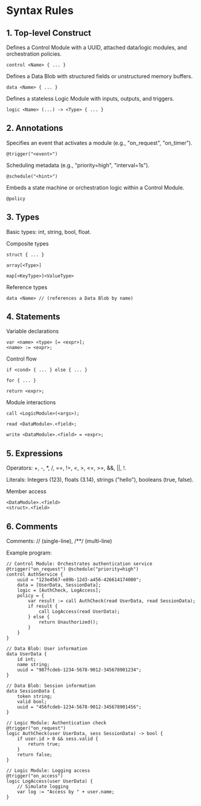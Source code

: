 # Syntax Rules

## 1. Top-level Construct

Defines a Control Module with a UUID, attached data/logic modules, and orchestration policies.

```Patrei
control <Name> { ... }
```

Defines a Data Blob with structured fields or unstructured memory buffers.

```Patrei
data <Name> { ... }
```

Defines a stateless Logic Module with inputs, outputs, and triggers.

```Patrei
logic <Name> (...) -> <Type> { ... }
```

## 2. Annotations

Specifies an event that activates a module (e.g., "on_request", "on_timer").

```Patrei
@trigger("<event>")
```

Scheduling metadata (e.g., "priority=high", "interval=1s").

```Patrei
@schedule("<hint>")
```

Embeds a state machine or orchestration logic within a Control Module.

```Patrei
@policy
```

## 3. Types

Basic types: int, string, bool, float.

Composite types

```Patrei
struct { ... }

array[<Type>]

map[<KeyType>]<ValueType>
```

Reference types

```Patrei
data <Name> // (references a Data Blob by name)
```

## 4. Statements

Variable declarations

```Patrei
var <name> <type> [= <expr>]; 
<name> := <expr>;
```

Control flow

```Patrei
if <cond> { ... } else { ... }

for { ... }

return <expr>;
```

Module interactions

```Patrei
call <LogicModule>(<args>);

read <DataModule>.<field>;

write <DataModule>.<field> = <expr>;
```

## 5. Expressions

Operators: +, -, *, /, ==, !=, <, >, <=, >=, &&, ||, !.

Literals: Integers (123), floats (3.14), strings ("hello"), booleans (true, false).

Member access

```Patrei
<DataModule>.<field>
<struct>.<field>
```

## 6. Comments

Comments: // (single-line), /**/ (multi-line)

Example program:

```Patrei
// Control Module: Orchestrates authentication service
@trigger("on_request") @schedule("priority=high")
control AuthService {
    uuid = "123e4567-e89b-12d3-a456-426614174000";
    data = [UserData, SessionData];
    logic = [AuthCheck, LogAccess];
    policy = {
        var result := call AuthCheck(read UserData, read SessionData);
        if result {
            call LogAccess(read UserData);
        } else {
            return Unauthorized();
        }
    }
}

// Data Blob: User information
data UserData {
    id int;
    name string;
    uuid = "987fcdeb-1234-5678-9012-345678901234";
}

// Data Blob: Session information
data SessionData {
    token string;
    valid bool;
    uuid = "456fcdeb-1234-5678-9012-345678901456";
}

// Logic Module: Authentication check
@trigger("on_request")
logic AuthCheck(user UserData, sess SessionData) -> bool {
    if user.id > 0 && sess.valid {
        return true;
    }
    return false;
}

// Logic Module: Logging access
@trigger("on_access")
logic LogAccess(user UserData) {
    // Simulate logging
    var log := "Access by " + user.name;
}
```
